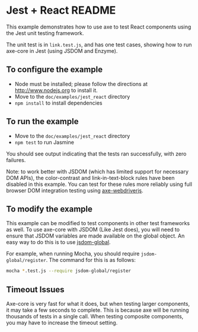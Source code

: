 # Jest + React README

This example demonstrates how to use axe to test React components using the
Jest unit testing framework.

The unit test is in `link.test.js`, and has one test cases, showing how to run
axe-core in Jest (using JSDOM and Enzyme).

## To configure the example

- Node must be installed; please follow the directions at http://www.nodejs.org
  to install it.
- Move to the `doc/examples/jest_react` directory
- `npm install` to install dependencies

## To run the example

- Move to the `doc/examples/jest_react` directory
- `npm test` to run Jasmine

You should see output indicating that the tests ran successfully, with zero
failures.

Note: to work better with JSDOM (which has limited support for necessary DOM APIs),
the color-contrast and link-in-text-block rules have been disabled in this example.
You can test for these rules more reliably using full browser DOM integration
testing using [axe-webdriverjs](https://github.com/dequelabs/axe-webdriverjs).

## To modify the example

This example can be modified to test components in other test frameworks as well. To use axe-core with JSDOM (Like Jest does), you will need to ensure that JSDOM variables are made available on the global object. An easy way to do this is to use [jsdom-global](https://github.com/rstacruz/jsdom-global).

For example, when running Mocha, you should require `jsdom-global/register`. The command for this is as follows:

```sh
mocha *.test.js --require jsdom-global/register
```

## Timeout Issues

Axe-core is very fast for what it does, but when testing larger components, it may take a few seconds to complete. This is because axe will be running thousands of tests in a single call. When testing composite components, you may have to increase the timeout setting.
